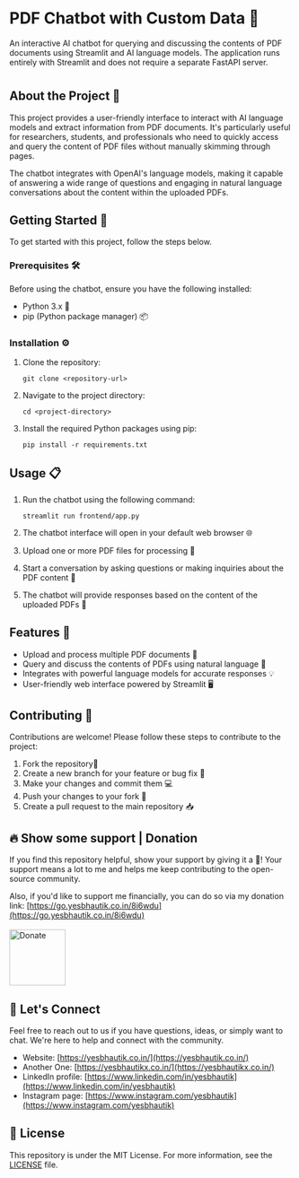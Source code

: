 # PDF Chatbot with Custom Data 📄


An interactive AI chatbot for querying and discussing the contents of PDF documents using Streamlit and AI language models. The application runs entirely with Streamlit and does not require a separate FastAPI server.

#
## About the Project 🌟

This project provides a user-friendly interface to interact with AI language models and extract information from PDF documents. It's particularly useful for researchers, students, and professionals who need to quickly access and query the content of PDF files without manually skimming through pages.

The chatbot integrates with OpenAI's language models, making it capable of answering a wide range of questions and engaging in natural language conversations about the content within the uploaded PDFs.

## Getting Started 🚀

To get started with this project, follow the steps below.

### Prerequisites 🛠️

Before using the chatbot, ensure you have the following installed:

- Python 3.x 🐍
- pip (Python package manager) 📦

### Installation ⚙️

1. Clone the repository:

   ```shell
   git clone <repository-url>
   ```
2. Navigate to the project directory:

    ```shell
    cd <project-directory>
    ```
3. Install the required Python packages using pip:
    ```shell
    pip install -r requirements.txt
    ```

## Usage 📋

1. Run the chatbot using the following command:

    ```shell
    streamlit run frontend/app.py
    ```
3. The chatbot interface will open in your default web browser 🌐
4. Upload one or more PDF files for processing 📂
5. Start a conversation by asking questions or making inquiries about the PDF content 💬
6. The chatbot will provide responses based on the content of the uploaded PDFs 🧠

## Features 🌈

- Upload and process multiple PDF documents 📁
- Query and discuss the contents of PDFs using natural language 💬
- Integrates with powerful language models for accurate responses 💡
- User-friendly web interface powered by Streamlit 🖥️

## Contributing 🤝
Contributions are welcome! Please follow these steps to contribute to the project:

1. Fork the repository🍴
2. Create a new branch for your feature or bug fix 🌿
3. Make your changes and commit them 💻
4. Push your changes to your fork 🚀
5. Create a pull request to the main repository 📥

## 🔥 Show some support | Donation

If you find this repository helpful, show your support by giving it a 🌟! Your support means a lot to me and helps me keep contributing to the open-source community.

Also, if you'd like to support me financially, you can do so via my donation link: [https://go.yesbhautik.co.in/8i6wdu](https://go.yesbhautik.co.in/8i6wdu)
<br><br>
<a href="https://go.yesbhautik.co.in/8i6wdu">
  <img src="https://www.pngall.com/wp-content/uploads/2016/05/PayPal-Donate-Button-Free-Download-PNG.png" alt="Donate" width="100">
</a>

## 💬 Let's Connect

Feel free to reach out to us if you have questions, ideas, or simply want to chat. We're here to help and connect with the community.

- Website: [https://yesbhautik.co.in/](https://yesbhautik.co.in/)
- Another One: [https://yesbhautikx.co.in/](https://yesbhautikx.co.in/)
- LinkedIn profile: [https://www.linkedin.com/in/yesbhautik](https://www.linkedin.com/in/yesbhautik)
- Instagram page: [https://www.instagram.com/yesbhautik](https://www.instagram.com/yesbhautik)

## 📜 License

This repository is under the MIT License. For more information, see the [LICENSE](LICENSE) file.


